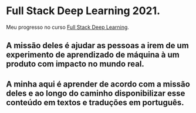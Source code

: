 # Full Stack Deep Learning 2021.

Meu progresso no curso [Full Stack Deep Learning](https://fullstackdeeplearning.com/).

## A missão deles é ajudar as pessoas a irem de um experimento de aprendizado de máquina à um produto com impacto no mundo real.

## A minha aqui é aprender de acordo com a missão deles e ao longo do caminho disponibilizar esse conteúdo em textos e traduções em português.
